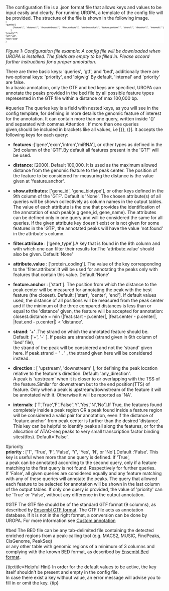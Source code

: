 The configuration file is a .json format file that allows keys and values to be input easily and clearly. 
For running UROPA, a template of the config file will be provided. The structure of the file is shown in the following image.    
![config-file](img/config.png )

*Figure 1: Configuration file example: A config file will be downloaded when UROPA is installed. The fields are empty to be filled in. Please accord further instructions for a proper annotation.*   

There are three basic keys: 'queries', 'gtf', and 'bed', additionally there are two optional keys: 'priority', and 'bigwig'
By default, 'internal' and 'priority' are false.  
In a basic annotation, only the GTF and bed keys are specified, UROPA can annotate the peaks provided in the bed file by all possible feature types represented in the GTF file within a distance of max 100,000 bp. 

#queries 
The queries key is a field with nested keys, as you will see in the config template, for defining in more details the genomic feature of interest for the annotation. It can contain more than one query, written inside '{}' and separated with commas.Attention : If more than one queries given,should be included in brackets like all values, i.e [{}, {}].
It accepts the following keys for each query:

+ **features** :['gene','exon','intron','miRNA'], or other types as defined in the 3rd column  of the 'GTF'.By default all features present in the 'GTF' will be used. 

+ **distance**: [2000]. Default 100,000. It is used as the maximum allowed distance from the genomic feature to the peak center. The position of the feature to be considered for measuring the distance is the value given at 'feature.anchor'.             

+ **show.attributes**: ['gene_id', 'gene_biotype'], or other keys defined in the 9th column of the 'GTF'. Default is 'None'. The chosen attribute(s) of all queries will be shown collectively as column names in the output tables. The value of each attribute is the one that provides the identification of the annotation of each peak(e.g gene_id, gene_name). The attributes can be defined only in one query and will be considered the same for all queries. If the given attribute key doesn't exist or is not given for some features in the 'GTF', the annotated peaks will have the value 'not.found' in the attribute's column.

+ **filter.attribute** : ['gene_type'].A key that is found in the 9th column and with which one can filter their results for.The 'attribute.value' should also be given. Default:'None'

+ **attribute.value** : ['protein_coding']. The value of the key corresponding to the 'filter.attribute'.It will be used for annotating the peaks only with features that contain this value. Default:'None'

+ **feature.anchor** : ['start']. The position from which the distance to the peak center will be measured for annotating the peak with the best feature (the closest). Default:  ['start', 'center', 'end']. If default values used, the distance of all positions will be measured from the peak center and if the minimum of the three compared distances is less than or equal to the 'distance' given, the feature will be accepted for annotation: closest.distance = min (|feat.start - p.center|, |feat.center - p.center|, |feat.end - p.center|)   < 'distance'. 

+ **strand**: '+' .The strand on which the annotated feature should be. Default: ['+', '-' ]. If peaks are stranded (strand given in 6th column of 'bed' file),       
the strand of the peak will be considered and not the 'strand' given here. If peak.strand = ' . ' , the strand given here will be considered instead.                        

+ **direction** : [ 'upstream', 'downstream' ], for defining the peak location relative to the feature's direction. Default: 'any_direction'.                
A peak is 'upstream' when it is closer to or overlapping with the TSS of the feature.Similar for downstream but to the end position(TTS) of feature. Only when a peak is upstream/downstream of the feature it will be annotated with it. Otherwise it will be reported as 'NA'.              

+ **internals**: ['T',True','F','False','Y','Yes','N','No'].If True, the features found completely inside a peak region OR a peak found inside a feature region will be considered a valid pair for annotation, even if  the distance of 'feature.anchor' from peak center is further than the desired 'distance'. This key can be helpful to identify peaks all along the features, or for the allocation of ATAC-seq peaks to very small transcription factor binding sites(tfbs). Default='False'.


#priority    
**priority** : ['T', 'True', 'F', 'False', 'Y', 'Yes', 'N', or 'No'].Default :'False'. This key is useful when more than one query is defined. If 'True',              
a peak can be annotated according to the second query, only if a feature matching to the first query is not found. Respectively for further queries.               
If 'False', all given queries are considered equally and any feature matching with any of these queries will annotate the peaks. The query that allowed each feature to be selected for annotation will be shown in the last column of the output tables. If only one query is provided, the value of 'priority' can be 'True' or 'False', without any difference in the output annotation.

#GTF 
The GTF file should be of the standard GTF format (9 columns), as described by [Ensembl GTF format](http://www.ensembl.org/info/website/upload/gff.html>). 
The GTF file acts as annotation database. If it is not in the right format, a conversion can be done by UROPA. For more information see [Custom annotation](custom.md)

#bed
The BED file can be any tab-delimited file containing the detected enriched regions from a peak-calling tool (e.g. MACS2, MUSIC, FindPeaks, CisGenome, PeakSeq)             
or any other table with genomic regions of a minimum of 3 columns and complying with the known BED format, as described by [Ensembl Bed format](http://www.ensembl.org/info/website/upload/bed.html).


{tip:title=Helpful Hint\} In order for the default values to be active, the key itself shouldn't be present and empty in the config file.                  
In case there exist a key without value, an error message will advise you to fill in or omit the key. {tip}  